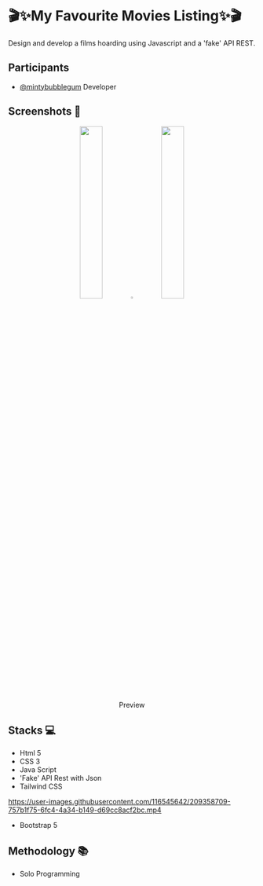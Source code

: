 # 🎬✨My Favourite Movies Listing✨🎬
Design and develop a films hoarding using Javascript and a 'fake' API REST.

## Participants

- [@mintybubblegum](https://github.com/mintybubblegum) Developer

## Screenshots 📸

<div align="center">
<img src="/myFavouriteMoviesListing/img/favouriteMoviesListing.PNG" width="30%"><img src="/public/img/shim.png" width="3%"><img src="/myFavouriteMoviesListing/img/favouriteMoviesListing1.PNG" width="30%">
<br>Preview</div>

## Stacks 💻

- Html 5
- CSS 3
- Java Script
- 'Fake' API Rest with Json
- Tailwind CSS

https://user-images.githubusercontent.com/116545642/209358709-757b1f75-6fc4-4a34-b149-d69cc8acf2bc.mp4


- Bootstrap 5

## Methodology 📚

- Solo Programming

